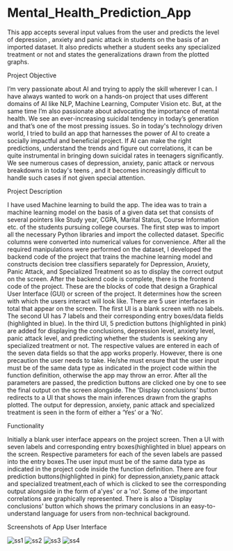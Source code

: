 # Mental_Health_Prediction_App

This app accepts several input values from the user and predicts the level of depression , anxiety and panic attack in students on the basis of an imported dataset. It also predicts whether a student seeks any specialized treatment or not and states the generalizations drawn from the plotted graphs. 

Project Objective


I’m very passionate about AI and trying to apply the skill wherever I can. I have always wanted to work on a hands-on project that uses different domains of AI like NLP, Machine Learning, Computer Vision etc. But, at the same time I’m also passionate about advocating the importance of mental health. 
We see an ever-increasing suicidal tendency in today’s generation and that’s one of the most pressing issues. So in today's technology driven world, I tried to build an app that harnesses the power of AI to create a socially impactful and beneficial project. If AI can make the right predictions, understand the trends and figure out correlations, it can be quite instrumental in bringing down suicidal rates in teenagers significantly.   We see numerous cases of depression, anxiety, panic attack or nervous breakdowns in today's teens , and it becomes increasingly difficult to handle such cases if not given special attention. 


Project Description

   I have used Machine learning to build the app. The idea was to train a machine learning model on the basis of a given data set that consists of several pointers like Study year, CGPA, Marital Status, Course Information etc. of the students pursuing college courses. The first step was to import all the necessary Python libraries and import the collected dataset. Specific columns were converted into numerical values for convenience. After all the required manipulations were performed on the dataset, I developed the backend code of the project that trains the machine learning model and constructs decision tree classifiers separately for Depression, Anxiety, Panic Attack, and Specialized Treatment so as to display the correct output on the screen. After the backend code is complete, there is the frontend code of the project. These are the blocks of code that design a Graphical User Interface (GUI) or screen of the project. It determines how the screen with which the users interact will look like. There are 5 user interfaces in total that appear on the screen. The first UI is a blank screen with no labels. The second UI has 7 labels and their corresponding entry boxes/data fields (highlighted in blue). In the third UI, 5 prediction buttons (highlighted in pink) are added for displaying the conclusions, depression level, anxiety level, panic attack level, and predicting whether the students is seeking any specialized treatment or not. The respective values are entered in each of the seven data fields so that the app works properly. However, there is one precaution the user needs to take. He/she must ensure that the user input must be of the same data type as indicated in the project code within the function definition, otherwise the app may throw an error. After all the parameters are passed, the prediction buttons are clicked one by one to see the final output on the screen alongside. The ‘Display conclusions’ button redirects to a UI that shows the main inferences drawn from the graphs plotted. The output for depression, anxiety, panic attack and specialized treatment is seen in the form of either a ‘Yes’ or a ‘No’.

Functionality

Initially a blank user interface appears on the project screen.
Then a UI with seven labels and corresponding entry boxes(highlighted in blue) appears on the screen.
Respective parameters for each of the seven labels are passed into the entry boxes.The user input must be of the same data type as indicated in the project code inside the function definition.
There are four prediction buttons(highlighted in pink) for depression,anxiety,panic attack and specialized treatment,each of which is clicked to see the corresponding output alongside in the form of a'yes' or a 'no'.
Some of the important correlations are graphically represented.
There is also a 'Display conclusions' button which shows the primary conclusions in an easy-to-understand language for users from non-technical background.

Screenshots of App User Interface

![ss1](https://user-images.githubusercontent.com/132007617/235322734-7582499f-3a75-4821-8db9-58da87ce3123.jpg)
![ss2](https://user-images.githubusercontent.com/132007617/235322744-0d67a0ba-3e07-41b3-b37b-1c31a85cff75.jpg)
![ss3](https://user-images.githubusercontent.com/132007617/235322751-91aa2b8c-0e89-4e6f-bc81-c2e3b0fee12e.jpg)
![ss4](https://user-images.githubusercontent.com/132007617/235322761-ef866c82-430a-4b98-8543-781b85e56de6.jpg)










